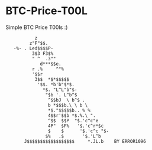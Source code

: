 # BTC-Price-T00L
Simple BTC Price T00ls :) 
                                                           
               z                                               
             z"F"$$.                                              
       -%- . Led$$$$P-                                            
              3$3 F3$%                                            
              " ^  .3""                                           
                 d***$$e.                                         
              r .%     ^"%                                        
              '$$r                                                
               3$$  *$*$$$$$                                      
                '$$. *b'b"$*$.                                    
                  *$. "L^L"b"$-                                   
                   "$b '. L^b^$                                   
                    ^$$bJ  \ b^$ .                                
                    b *$$$b.\ \ b \                               
                    *$."$$$$$b.. % %                              
                    4$$r'$$b *$.%.\ ".                            
                    ^$$  $$P  "$.'c^c"e                           
                    4P"  $F%   '$.'c^r*$c                         
                    $    $      '$.'c^c "$-                       
                   $%   .$       '$.'L^b                          
           J$$$$$$$$$$$$$$$$$$     *.JL.b    BY ERROR1096      

